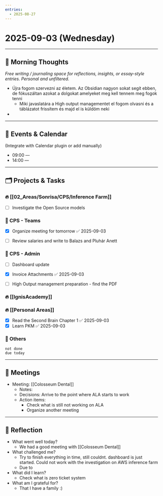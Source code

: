 ```yaml
---
entries:
  - 2025-08-27
---
```

# 2025-09-03 (Wednesday)

---

## 🌅 Morning Thoughts
_Free writing / journaling space for reflections, insights, or essay-style entries. Personal and unfiltered._

- Újra fogom szervezni az életem. Az Obsidian nagyon sokat segít ebben, de fókuszáltan azokat a dolgokat amelyeket meg kell tennem meg fogok tenni
	- Miki javaslatára a High output managementet el fogom olvasni és a táblázatot frissítem és majd el is küldöm neki
- 

---

## 📅 Events & Calendar
(Integrate with Calendar plugin or add manually)

- 09:00 — 
- 14:00 — 

---

## 🗂 Projects & Tasks
### 🔥 [[02_Areas/Sonrisa/CPS/Inference Farm]] 
- [ ] Investigate the Open Source models

### 📝 CPS - Teams
- [x] Organize meeting for tomorrow ✅ 2025-09-03
- [ ] Review salaries and write to Balazs and Pluhár Anett


### 📝 CPS - Admin
- [ ] Dashboard update
- [x] Invoice Attachments ✅ 2025-09-03
- [ ] High Output management preparation - find the PDF


### 🔥 [[IgnisAcademy]] 


### 🔥 [[Personal Areas]] 
- [x] Read the Second Brain Chapter 1 ✅ 2025-09-03
- [x] Learn PKM ✅ 2025-09-03

### 📝 Others
```tasks
not done
due today
```


---

## 🤝 Meetings
- Meeting: [[Colosseum Dental]]  
  - Notes:  
  - Decisions:  Arrive to the point where ALA starts to work
  - Action items:  
	  - Check what is still not working on ALA
	  - Organize another meeting


---

## 🌙 Reflection
- What went well today?  
	- We had a good meeting with [[Colosseum Dental]]
- What challenged me?  
	- Try to finish everything in time, still couldnt. dashboard is just started. Could not work with the investigation on AWS inference farm
	- Due to 
- What did I learn?
	- Check what is zero ticket system
- What am I grateful for?  
	- That I have a family :)
